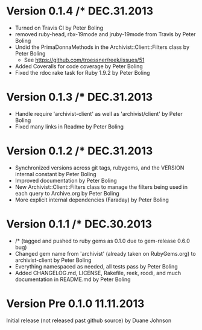 # Version 0.1.4 /* DEC.31.2013

* Turned on Travis CI by Peter Boling
* removed ruby-head, rbx-19mode and jruby-19mode from Travis by Peter Boling
* Undid the PrimaDonnaMethods in the Archivist::Client::Filters class by Peter Boling
  * See https://github.com/troessner/reek/issues/51
* Added Coveralls for code coverage by Peter Boling
* Fixed the rdoc rake task for Ruby 1.9.2 by Peter Boling

# Version 0.1.3 /* DEC.31.2013

* Handle require 'archivist-client' as well as 'archivist/client' by Peter Boling
* Fixed many links in Readme by Peter Boling

# Version 0.1.2 /* DEC.31.2013

* Synchronized versions across git tags, rubygems, and the VERSION internal constant by Peter Boling
* Improved documentation by Peter Boling
* New Archivist::Client::Filters class to manage the filters being used in each query to Archive.org by Peter Boling
* More explicit internal dependencies (Faraday) by Peter Boling

# Version 0.1.1 /* DEC.30.2013

* /* (tagged and pushed to ruby gems as 0.1.0 due to gem-release 0.6.0 bug)
* Changed gem name from 'archivist' (already taken on RubyGems.org) to archivist-client by Peter Boling
* Everything namespaced as needed, all tests pass by Peter Boling
* Added CHANGELOG.md, LICENSE, Rakefile, reek, roodi, and much documentation in README.md by Peter Boling

# Version Pre 0.1.0 11.11.2013

Initial release (not released past github source) by Duane Johnson

